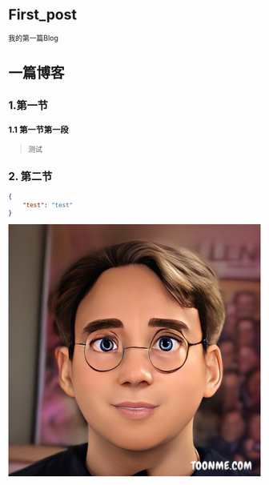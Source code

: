 # First_post

我的第一篇Blog
<!--more-->
# 一篇博客

## 1.第一节
### 1.1 第一节第一段
> 测试


## 2. 第二节
```json
{
    "test": "test"
}
```

![phone](/images/phone.png)

